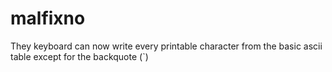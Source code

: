 # malfixno

They keyboard can now write every printable character from the basic ascii table except for the backquote (\`)
